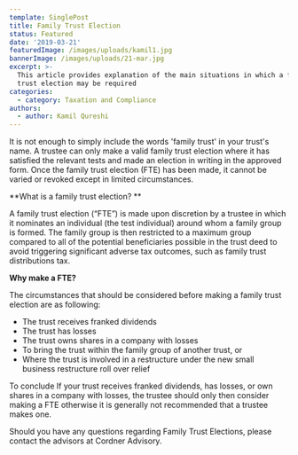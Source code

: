 ```yaml
---
template: SinglePost
title: Family Trust Election
status: Featured
date: '2019-03-21'
featuredImage: /images/uploads/kamil1.jpg
bannerImage: /images/uploads/21-mar.jpg
excerpt: >-
  This article provides explanation of the main situations in which a family
  trust election may be required
categories:
  - category: Taxation and Compliance
authors:
  - author: Kamil Qureshi
---
```

It is not enough to simply include the words 'family trust' in your trust's name. A trustee can only make a valid family trust election where it has satisfied the relevant tests and made an election in writing in the approved form. Once the family trust election (FTE) has been made, it cannot be varied or revoked except in limited circumstances. 

**What is a family trust election? **

A family trust election (“FTE”) is made upon discretion by a trustee in which it nominates an individual (the test individual) around whom a family group is formed. The family group is then restricted to a maximum group compared to all of the potential beneficiaries possible in the trust deed to avoid triggering significant adverse tax outcomes, such as family trust distributions tax. 

**Why make a FTE?** 

The circumstances that should be considered before making a family trust election are as following: 

* The trust receives franked dividends 
* The trust has losses 
* The trust owns shares in a company with losses 
* To bring the trust within the family group of another trust, or 
* Where the trust is involved in a restructure under the new small business restructure roll over relief 

To conclude If your trust receives franked dividends, has losses, or own shares in a company with losses, the trustee should only then consider making a FTE otherwise it is generally not recommended that a trustee makes one. 

Should you have any questions regarding Family Trust Elections, please contact the advisors at Cordner Advisory.
